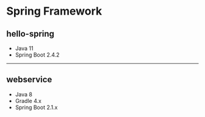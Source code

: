 # Spring Framework

## hello-spring
+ Java 11
+ Spring Boot 2.4.2
---
## webservice
+ Java 8
+ Gradle 4.x
+ Spring Boot 2.1.x